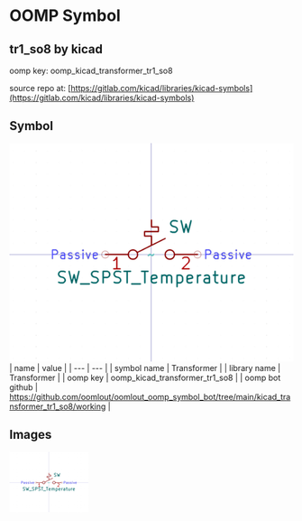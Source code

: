 # OOMP Symbol  
## tr1_so8  by kicad  
  
oomp key: oomp_kicad_transformer_tr1_so8  
  
source repo at: [https://gitlab.com/kicad/libraries/kicad-symbols](https://gitlab.com/kicad/libraries/kicad-symbols)  
## Symbol  
  
[![working.png](working_600.png)](working.png)  
| name | value | 
| --- | --- | 
| symbol name | Transformer | 
| library name | Transformer | 
| oomp key | oomp_kicad_transformer_tr1_so8 | 
| oomp bot github | https://github.com/oomlout/oomlout_oomp_symbol_bot/tree/main/kicad_transformer_tr1_so8/working | 
## Images  
  
[![working.png](working_140.png)](working.png)  
